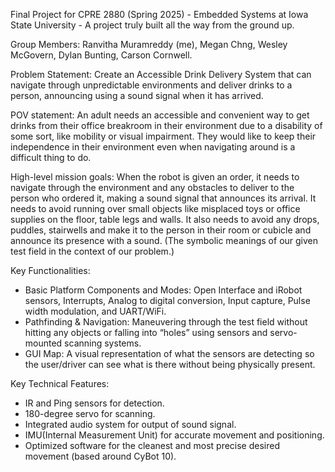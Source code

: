 Final Project for CPRE 2880 (Spring 2025) - Embedded Systems at Iowa State University - A project truly built all the way from the ground up.

Group Members: Ranvitha Muramreddy (me), Megan Chng, Wesley McGovern, Dylan Bunting, Carson Cornwell.

Problem Statement: Create an Accessible Drink Delivery System that can navigate through unpredictable environments 
and deliver drinks to a person, announcing using a sound signal when it has arrived.

POV statement: An adult needs an accessible and convenient way to get drinks from their office breakroom in their environment due to 
a disability of some sort, like mobility or visual impairment. They would like to keep their independence in their 
environment even when navigating around is a difficult thing to do.   

High-level mission goals: When the robot is given an order, it needs to navigate through the environment and any obstacles to deliver to the person
who ordered it, making a sound signal that announces its arrival. It needs to avoid running over small objects like 
misplaced toys or office supplies on the floor, table legs and walls. It also needs to avoid any drops, puddles, stairwells 
and make it to the person in their room or cubicle and announce its presence with a sound. (The symbolic meanings of our given 
test field in the context of our problem.)

Key Functionalities:
- Basic Platform Components and Modes: Open Interface and iRobot sensors, Interrupts, Analog to digital conversion, Input capture, Pulse width modulation, and UART/WiFi.
- Pathfinding & Navigation: Maneuvering through the test field without hitting any objects or falling into “holes” using sensors and servo-mounted 
scanning systems.
- GUI Map: A visual representation of what the sensors are detecting so the user/driver can see what is there without being physically present.

Key Technical Features:
- IR and Ping sensors for detection.
- 180-degree servo for scanning.
- Integrated audio system for output of sound signal.
- IMU(Internal Measurement Unit) for accurate movement and positioning.
- Optimized software for the cleanest and most precise desired movement (based around CyBot 10).


